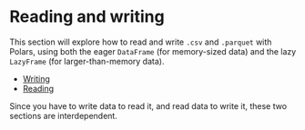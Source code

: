 # Reading and writing

This section will explore how to read and write `.csv` and `.parquet` with Polars, using both the eager `DataFrame` (for memory-sized data) and the lazy `LazyFrame` (for larger-than-memory data).

* [Writing](writing.md)
* [Reading](reading.md)

Since you have to write data to read it, and read data to write it, these two sections are interdependent. 